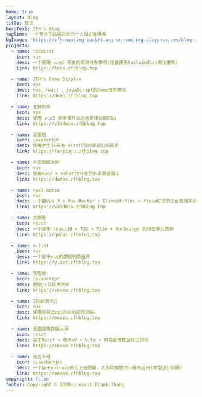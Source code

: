 ```yaml
---
home: true
layout: Blog
title: 首页
heroText: ZFH's Blog
tagline: 一个专注于前端开发的个人知识库博客
bgImage: 'https://zfh-nanjing-bucket.oss-cn-nanjing.aliyuncs.com/blog-images/bg.jpg'
projects:
  - name: todoList
    icon: vue
    desc: 一个使用 vue2 开发的简单待办事项(准备使用tailwindcss美化重构)
    link: https://todo.zfhblog.top

  - name: ZFH's Demo Display
    icon: vue
    desc: vue、react 、javaScript的Demo展示网站
    link: https://demo.zfhblog.top

  - name: 生鲜到家
    icon: vue
    desc: 使用 vue3 全家桶开发的外卖移动端网站
    link: https://v3admin.zfhblog.top

  - name: 泛家居
    icon: javascript
    desc: 使用原生JS开发 vite打包的家具公司首页
    link: https://fanjiaju.zfhblog.top

  - name: 外卖数据大屏
    icon: vue
    desc: 使用vue2 + echarts开发的外卖数据展示
    link: https://datav.zfhblog.top

  - name: Vue3 Admin
    icon: vue
    desc: 一个由Vue 3 + Vue-Router + Element-Plus + Pinia打造的后台管理系统
    link: https://v3admin.zfhblog.top

  - name: 去哪里
    icon: react
    desc: 一个基于 React18 + TSX + Vite + AntDesign 的仿去哪儿首页
    link: https://qunal.zfhblog.top

  - name: v-list
    icon: vue
    desc: 一个基于vue的虚拟列表组件
    link: https://vlist.zfhblog.top

  - name: 贪吃蛇
    icon: javascript
    desc: 原始js实现贪吃蛇
    link: https://snake.zfhblog.top

  - name: ZFH的音乐🎵
    icon: vue
    desc: 使用网易云api的在线音乐网站
    link: https://music.zfhblog.top

  - name: 全国疫情数据大屏
    icon: react
    desc: 基于React + DataV + Vite + 网易疫情数据接口实现
    link: https://snake.zfhblog.top

  - name: 是否上班
    icon: xiaochengxu
    desc: 一个基于uni-app的上下班提醒，大小周提醒的小程序应用(原型设计阶段)
    link: https://snake.zfhblog.top
copyright: false
footer: Copyright © 2020-present Frank Zhang
---
```

